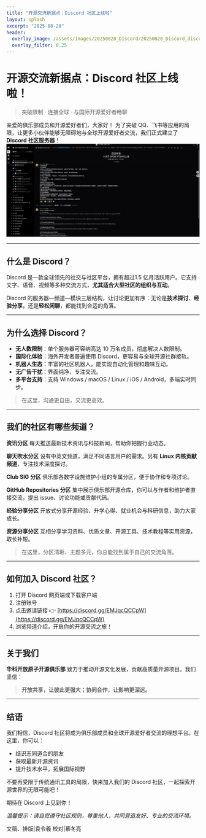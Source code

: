 ```yaml
---
title: "开源交流新据点：Discord 社区上线啦"
layout: splash
excerpt: "2025-08-28"
header:
  overlay_image: /assets/images/20250828_Discord/20250828_Discord_discord_what-is-discord.jpg
  overlay_filter: 0.25
---
```


# 开源交流新据点：Discord 社区上线啦！

> 突破限制 · 连接全球 · 与国际开源爱好者畅聊

亲爱的俱乐部成员和开源爱好者们，大家好！
为了突破 QQ、飞书等应用的局限，让更多小伙伴能够无障碍地与全球开源爱好者交流，我们正式建立了 **Discord 社区服务器**！
![image](/assets/images/20250828_Discord/20250828_Discord_discord_screenshot.png)

---

## 什么是 Discord？

Discord 是一款全球领先的社交与社区平台，拥有超过1.5 亿月活跃用户。它支持文字、语音、视频等多种交流方式，**尤其适合大型社区的组织与互动**。

Discord 的服务器—频道—模块三层结构，让讨论更加有序：无论是**技术探讨**、**经验分享**，还是**轻松闲聊**，都能找到合适的角落。

---

## 为什么选择 Discord？

- **无人数限制**：单个服务器可容纳高达 10 万名成员，彻底解决人数限制。
- **国际化体验**：海外开发者普遍使用 Discord，更容易与全球开源社群接轨。
- **机器人生态**：丰富的社区机器人，能实现自动化管理和趣味互动。
- **无广告干扰**：界面纯净，专注交流。
- **多平台支持**：支持 Windows / macOS / Linux / iOS / Android，多端实时同步。

> 在这里，沟通更自由，交流更高效。

---

## 我们的社区有哪些频道？

**资讯分区**
每天推送最新技术资讯与科技新闻，帮助你把握行业动态。

**聊天吹水分区**
设有中英文频道，满足不同语言用户的需求。另有 **Linux 内核贡献频道**，专注技术深度探讨。

**Club SIG 分区**
俱乐部各数字设施维护小组的专属分区，便于协作和专项讨论。

**GitHub Repositories 分区**
集中展示俱乐部开源仓库，你可以与作者和维护者直接交流，提出 issue、讨论功能或贡献代码。

**经验分享分区**
开放式分享开源经验、升学心得、就业机会与科研信息，助力大家成长。

**资源分享分区**
互相分享学习资料、优质文章、开源工具、技术教程等实用资源，取长补短。

> 在这里，分区清晰、主题多元，你总能找到属于自己的交流角落。

---

## 如何加入 Discord 社区？

1. 打开 Discord 网页端或下载客户端
2. 注册账号
3. 点击邀请链接 👉 [https://discord.gg/EMJqcQCCpW](https://discord.gg/EMJqcQCCpW)
4. 浏览频道介绍，开启你的开源交流之旅！

---

## 关于我们

**华科开放原子开源俱乐部** 致力于推动开源文化发展，贡献高质量开源项目。我们坚信：

> **开放共享，让彼此更强大；协同合作，让影响更深远。**

---

## 结语

我们相信，Discord 社区将成为俱乐部成员和全球开源爱好者交流的理想平台。在这里，你可以：
- 结识志同道合的朋友
- 获取最新开源资讯
- 提升技术水平，拓展国际视野

不要再受限于传统通讯工具的局限，快来加入我们的 Discord 社区，一起探索开源世界的无限可能吧！

期待在 Discord 上见到你！

*温馨提示：请自觉遵守社区规则，尊重他人，共同营造友好、专业的交流环境。*



文稿、排版|袁令羲
校对|慕冬亮